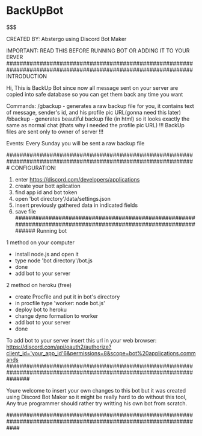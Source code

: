 # BackUpBot
$$$$$$$$$$$$$$$$$$$$$$$$$$$$$$$$$$$$$$$$$$$$$$$$$$$$$$$$$$$$$$$$$$$$$$$$$$$$$$$$$$$$$$$$$$$$$$$$$$$$$$$

CREATED BY: Abstergo using Discord Bot Maker

$$$$$$$$$$$$$$$$$$$$$$$$$$$$$$$$$$$$$$$$$$$$$$$$$$$$$$$$$$$$$$$$$$$$$$$$$$$$$$$$$$$$$$$$$$$$$$$$$$$$$$$$$$$$
IMPORTANT: READ THIS BEFORE RUNNING BOT OR ADDING IT TO YOUR ERVER
################################################################################################################
INTRODUCTION

Hi,
This is BackUp Bot since now all message sent on your server are copied into safe database so you can get them back any time you want

Commands:
/gbackup - generates a raw backup file for you, it contains text of message, sender's id, and his profile pic URL(gonna need this later)
/bbackup - generates beautiful backup file (in html) so it looks exactly the same as normal chat (thats why i needed the profile pic URL)
!!! BackUp files are sent only to owner of server !!!

Events:
Every Sunday you will be sent a raw backup file

#################################################################################################################
CONFIGURATION:
1. enter https://discord.com/developers/applications
2. create your bott aplication
3. find app id and bot token
4. open 'bot directory'/data/settings.json
5. insert previously gathered data in indicated fields 
6. save file
##################################################################################################################
Running bot

1 method on your computer
- install node.js and open it
- type node 'bot directory'/bot.js
- done
- add bot to your server

2 method on heroku (free)
- create Procfile and put it in bot's directory
- in procfile type 'worker: node bot.js'
- deploy bot to heroku
- change dyno formation to worker 
- add bot to your server
- done

To add bot to your server insert this url in your web browser: https://discord.com/api/oauth2/authorize?client_id='your_app_id'6&permissions=8&scope=bot%20applications.commands
#######################################################################################################################

Youre welcome to insert your own changes to this bot but it was created using Discord Bot Maker so it might be really hard to do without this tool, 
Any true programmer should rather try writting his own bot from scratch.

####################################################################################################################
